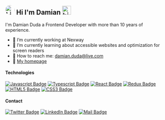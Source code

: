 ## <img src="https://avatars.githubusercontent.com/u/1925080?s=96&v=4" style="border-radius: 50%;" width="30px" height="30px" alt="Link" /> Hi I'm Damian <img src="https://user-images.githubusercontent.com/1303154/88677602-1635ba80-d120-11ea-84d8-d263ba5fc3c0.gif" width="28px" height="28px" alt="hi">

I'm Damian Duda a Frontend Developer with more than 10 years of experience.

- 🔭 I’m currently working at Nexway
- 🌱 I’m currently learning about accessible websites and optimization for screen readers
- :e-mail: How to reach me: damian.duda@live.com
- :link: [My homepage](https://balmor.github.io/)

#### Technologies
 [![Javascript Badge](https://img.shields.io/badge/-Javascript-F0DB4F?style=for-the-badge&labelColor=darkslategray&logo=javascript&logoColor=F0DB4F)](#) 
 [![Typescript Badge](https://img.shields.io/badge/-Typescript-007acc?style=for-the-badge&labelColor=darkslategray&logo=typescript&logoColor=007acc)](#) 
 [![React Badge](https://img.shields.io/badge/-React-61DBFB?style=for-the-badge&labelColor=darkslategray&logo=react&logoColor=61DBFB)](#) [![Redux Badge](https://img.shields.io/badge/-Redux-764ABC?style=for-the-badge&labelColor=darkslategray&logo=redux&logoColor=61DBFB)](#) [![HTML5 Badge](https://img.shields.io/badge/HTML5-E34F26?style=for-the-badge&labelColor=darkslategray&logo=html5&logoColor=61DBFB)](#) [![CSS3 Badge](https://img.shields.io/badge/CSS3-1572B6?style=for-the-badge&labelColor=darkslategray&logo=html5&logoColor=61DBFB)](#) 
 
 #### Contact
[![Twitter Badge](https://img.shields.io/badge/-Twitter-1DA1F2?labelColor=white&logo=twitter&logoColor=1DA1F2&link=https://twitter.com/balmor81)](https://twitter.com/balmor81)
[![LinkedIn Badge](https://img.shields.io/badge/-LinkedIn-0A66C2?labelColor=white&logo=LinkedIn&logoColor=0A66C2&link=https://pl.linkedin.com/in/balmor)](https://pl.linkedin.com/in/balmor)
[![Mail Badge](https://img.shields.io/badge/-damian.duda-0078D4?style=flat&labelColor=white&logo=microsoftoutlook&logoColor=0078D4)](mailto:damian.duda@live.com)
